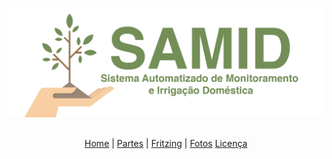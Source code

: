 ![alt tag](https://raw.githubusercontent.com/danfragoso/SAMID/master/images/logo.png)

##

<p align="center">
  <a href="README.md">Home</a> |
  <a href="PARTS.md">Partes</a> |
  <a href="FRITZING.md">Fritzing</a> |
  <a href="FOTOS.md">Fotos</a>
  <a href="LICENSE">Licença</a>
</p>
